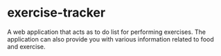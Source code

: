 # exercise-tracker
A web application that acts as to do list for performing exercises. The application can also provide you with various information related to food and exercise.
